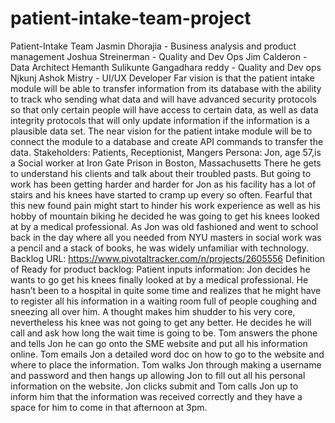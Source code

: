 # patient-intake-team-project
Patient-Intake Team
Jasmin Dhorajia - Business analysis and product management
Joshua Streinerman - Quality and Dev Ops
Jim Calderon - Data Architect 
Hemanth Sulikunte Gangadhara reddy - Quality and Dev ops
Njkunj Ashok Mistry - UI/UX Developer
Far vision is that the patient intake module will be able to transfer information from its database with the ability to track who sending what data and will have advanced security protocols so that only certain people will have access to certain data, as well as data integrity protocols that will only update information if the information is a plausible data set. 
The near vision for the patient intake module will be to connect the module to a database and create API commands to transfer the data.
Stakeholders: Patients, Receptionist, Mangers
Persona: 
Jon, age 57,is a Social worker at Iron Gate Prison in Boston, Massachusetts There he gets to understand his clients and talk about their troubled pasts. But going to work has been getting harder and harder for Jon as his facility has a lot of stairs and his knees have started to cramp up every so often. Fearful that this new found pain might start to hinder his work experience as well as his hobby of mountain biking he decided he was going to get his knees looked at by a medical professional. As Jon was old fashioned and went to school back in the day where all you needed from NYU masters in social work was a pencil and a stack of books, he was widely unfamiliar with technology. 
Backlog URL: https://www.pivotaltracker.com/n/projects/2605556
Definition of Ready for product backlog: Patient inputs information:
Jon decides he wants to go get his knees finally looked at by a medical professional. He hasn’t been to a hospital in quite some time and realizes that he might have to register all his information in a waiting room full of people coughing and sneezing all over him. A thought makes him shudder to his very core, nevertheless his knee was not going to get any better. He decides he will call and ask how long the wait time is going to be. Tom answers the phone and tells Jon he can go onto the SME website and put all his information online. Tom emails Jon a detailed word doc on how to go to the website and where to place the information. Tom walks Jon through making a username and password and then hangs up allowing Jon to fill out all his personal information on the website. Jon clicks submit and Tom calls Jon up to inform him that the information was received correctly and they have a space for him to come in that afternoon at 3pm.
